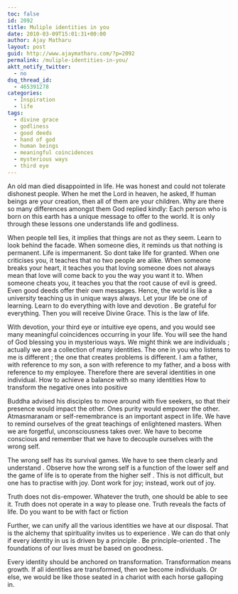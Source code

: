 ```yaml
---
toc: false
id: 2092
title: Muliple identities in you
date: 2010-03-09T15:01:31+00:00
author: Ajay Matharu
layout: post
guid: http://www.ajaymatharu.com/?p=2092
permalink: /muliple-identities-in-you/
aktt_notify_twitter:
  - no
dsq_thread_id:
  - 465391278
categories:
  - Inspiration
  - life
tags:
  - divine grace
  - godliness
  - good deeds
  - hand of god
  - human beings
  - meaningful coincidences
  - mysterious ways
  - third eye
---
```

An old man died disappointed in life. He was honest and could not tolerate dishonest people. When he met the Lord in heaven, he asked, If human beings are your creation, then all of them are your children. Why are there so many differences amongst them God replied kindly: Each person who is born on this earth has a unique message to offer to the world. It is only through these lessons one understands life and godliness.

When people tell lies, it implies that things are not as they seem. Learn to look behind the facade. When someone dies, it reminds us that nothing is permanent. Life is impermanent. So dont take life for granted. When one criticises you, it teaches that no two people are alike. When someone breaks your heart, it teaches you that loving someone does not always mean that love will come back to you the way you want it to. When someone cheats you, it teaches you that the root cause of evil is greed. Even good deeds offer their own messages. Hence, the world is like a university teaching us in unique ways always. Let your life be one of learning. Learn to do everything with love and devotion . Be grateful for everything. Then you will receive Divine Grace. This is the law of life.

With devotion, your third eye or intuitive eye opens, and you would see many meaningful coincidences occurring in your life. You will see the hand of God blessing you in mysterious ways. We might think we are individuals ; actually we are a collection of many identities. The one in you who listens to me is different ; the one that creates problems is different. I am a father, with reference to my son, a son with reference to my father, and a boss with reference to my employee. Therefore there are several identities in one individual. How to achieve a balance with so many identities How to transform the negative ones into positive

Buddha advised his disciples to move around with five seekers, so that their presence would impact the other. Ones purity would empower the other. Atmasmaranam or self-remembrance is an important aspect in life. We have to remind ourselves of the great teachings of enlightened masters. When we are forgetful, unconsciousness takes over. We have to become conscious and remember that we have to decouple ourselves with the wrong self.

The wrong self has its survival games. We have to see them clearly and understand . Observe how the wrong self is a function of the lower self and the game of life is to operate from the higher self . This is not difficult, but one has to practise with joy. Dont work for joy; instead, work out of joy.

Truth does not dis-empower. Whatever the truth, one should be able to see it. Truth does not operate in a way to please one. Truth reveals the facts of life. Do you want to be with fact or fiction
  
Further, we can unify all the various identities we have at our disposal. That is the alchemy that spirituality invites us to experience . We can do that only if every identity in us is driven by a principle . Be principle-oriented . The foundations of our lives must be based on goodness.

Every identity should be anchored on transformation. Transformation means growth. If all identities are transformed, then we become individuals. Or else, we would be like those seated in a chariot with each horse galloping in.
